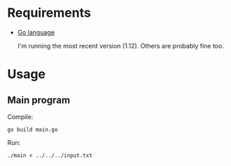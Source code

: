 # Requirements

* [Go language](https://golang.org/doc/install)

    I'm running the most recent version (1.12). Others are probably fine too.


# Usage

## Main program

Compile:
```
go build main.go
```

Run: 
```
./main < ../../../input.txt
```
